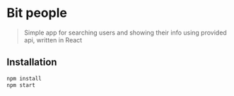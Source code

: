 # Bit people
> Simple app for searching users and showing their info using provided api, written in React

## Installation

```sh
npm install
npm start
```
